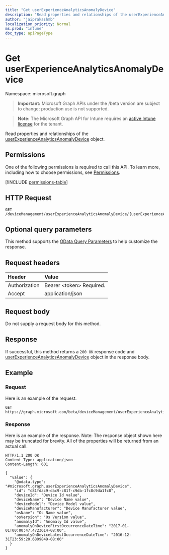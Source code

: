 ```yaml
---
title: "Get userExperienceAnalyticsAnomalyDevice"
description: "Read properties and relationships of the userExperienceAnalyticsAnomalyDevice object."
author: "jaiprakashmb"
localization_priority: Normal
ms.prod: "intune"
doc_type: apiPageType
---
```


# Get userExperienceAnalyticsAnomalyDevice

Namespace: microsoft.graph

> **Important:** Microsoft Graph APIs under the /beta version are subject to change; production use is not supported.

> **Note:** The Microsoft Graph API for Intune requires an [active Intune license](https://go.microsoft.com/fwlink/?linkid=839381) for the tenant.

Read properties and relationships of the [userExperienceAnalyticsAnomalyDevice](../resources/intune-devices-userexperienceanalyticsanomalydevice.md) object.

## Permissions
One of the following permissions is required to call this API. To learn more, including how to choose permissions, see [Permissions](/graph/permissions-reference).

<!-- { "blockType": "permissions", "name": "intune_devices_userexperienceanalyticsanomalydevice_get" } -->
[!INCLUDE [permissions-table](../includes/permissions/intune-devices-userexperienceanalyticsanomalydevice-get-permissions.md)]

## HTTP Request
<!-- {
  "blockType": "ignored"
}
-->
``` http
GET /deviceManagement/userExperienceAnalyticsAnomalyDevice/{userExperienceAnalyticsAnomalyDeviceId}
```

## Optional query parameters
This method supports the [OData Query Parameters](/graph/query-parameters) to help customize the response.

## Request headers
|Header|Value|
|:---|:---|
|Authorization|Bearer &lt;token&gt; Required.|
|Accept|application/json|

## Request body
Do not supply a request body for this method.

## Response
If successful, this method returns a `200 OK` response code and [userExperienceAnalyticsAnomalyDevice](../resources/intune-devices-userexperienceanalyticsanomalydevice.md) object in the response body.

## Example

### Request
Here is an example of the request.
``` http
GET https://graph.microsoft.com/beta/deviceManagement/userExperienceAnalyticsAnomalyDevice/{userExperienceAnalyticsAnomalyDeviceId}
```

### Response
Here is an example of the response. Note: The response object shown here may be truncated for brevity. All of the properties will be returned from an actual call.
``` http
HTTP/1.1 200 OK
Content-Type: application/json
Content-Length: 601

{
  "value": {
    "@odata.type": "#microsoft.graph.userExperienceAnalyticsAnomalyDevice",
    "id": "c81fdac9-dac9-c81f-c9da-1fc8c9da1fc8",
    "deviceId": "Device Id value",
    "deviceName": "Device Name value",
    "deviceModel": "Device Model value",
    "deviceManufacturer": "Device Manufacturer value",
    "osName": "Os Name value",
    "osVersion": "Os Version value",
    "anomalyId": "Anomaly Id value",
    "anomalyOnDeviceFirstOccurrenceDateTime": "2017-01-01T00:00:47.4723614-08:00",
    "anomalyOnDeviceLatestOccurrenceDateTime": "2016-12-31T23:59:20.6899849-08:00"
  }
}
```
